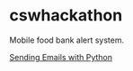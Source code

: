 # cswhackathon

Mobile food bank alert system. 

[Sending Emails with Python](https://stackabuse.com/how-to-send-emails-with-gmail-using-python/)